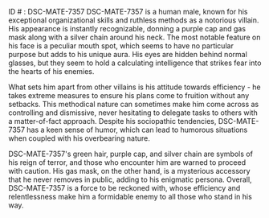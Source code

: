 ID # : DSC-MATE-7357
DSC-MATE-7357 is a human male, known for his exceptional organizational skills and ruthless methods as a notorious villain. His appearance is instantly recognizable, donning a purple cap and gas mask along with a silver chain around his neck. The most notable feature on his face is a peculiar mouth spot, which seems to have no particular purpose but adds to his unique aura. His eyes are hidden behind normal glasses, but they seem to hold a calculating intelligence that strikes fear into the hearts of his enemies.

What sets him apart from other villains is his attitude towards efficiency - he takes extreme measures to ensure his plans come to fruition without any setbacks. This methodical nature can sometimes make him come across as controlling and dismissive, never hesitating to delegate tasks to others with a matter-of-fact approach. Despite his sociopathic tendencies, DSC-MATE-7357 has a keen sense of humor, which can lead to humorous situations when coupled with his overbearing nature.

DSC-MATE-7357's green hair, purple cap, and silver chain are symbols of his reign of terror, and those who encounter him are warned to proceed with caution. His gas mask, on the other hand, is a mysterious accessory that he never removes in public, adding to his enigmatic persona. Overall, DSC-MATE-7357 is a force to be reckoned with, whose efficiency and relentlessness make him a formidable enemy to all those who stand in his way.